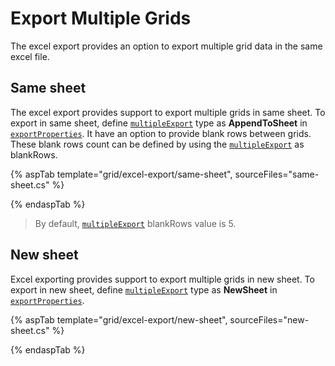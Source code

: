 # Export Multiple Grids

The excel export provides an option to export multiple grid data in the same excel file.

## Same sheet

The excel export provides support to export multiple grids in same sheet. To export in same sheet, define [`multipleExport`](https://ej2.syncfusion.com/documentation/api/grid/excelExportProperties/#multipleexport) type as **AppendToSheet** in [`exportProperties`](https://ej2.syncfusion.com/documentation/api/grid/excelExportProperties/#excelexportproperties). It have an option to provide blank rows between grids. These blank rows count can be defined by using the [`multipleExport`](https://ej2.syncfusion.com/documentation/api/grid/excelExportProperties/#multipleexport) as blankRows.

{% aspTab template="grid/excel-export/same-sheet", sourceFiles="same-sheet.cs" %}

{% endaspTab %}

> By default, [`multipleExport`](https://ej2.syncfusion.com/documentation/api/grid/excelExportProperties/#multipleexport) blankRows value is 5.

## New sheet

Excel exporting provides support to export multiple grids in new sheet. To export in new sheet, define  [`multipleExport`](https://ej2.syncfusion.com/documentation/api/grid/excelExportProperties/#multipleexport) type as **NewSheet** in [`exportProperties`](https://ej2.syncfusion.com/documentation/api/grid/excelExportProperties/#excelexportproperties).

{% aspTab template="grid/excel-export/new-sheet", sourceFiles="new-sheet.cs" %}

{% endaspTab %}